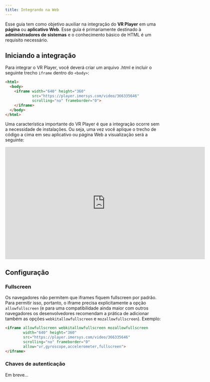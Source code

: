 ```yaml
---
title: Integrando na Web
---
```


Esse guia tem como objetivo auxiliar na integração do **VR Player**  em uma **página** ou **aplicativo Web**. Esse guia é primariamente destinado à **administradores de sistemas** e o conhecimento básico de HTML é um requisito necessário.


## Iniciando a integração

Para integrar o VR Player, você deverá criar um arquivo .html e incluir o seguinte trecho `iframe` dentro do `<body>`:

```html
<html>
  <body>
    <iframe width="640" height="360"
            src="https://player.imersys.com/video/366335646"
            scrolling="no" frameborder="0">
    </iframe>
  </body>
</html>
```

Uma característica importante do VR Player é que a integração ocorre sem a necessidade de instalações. Ou seja, uma vez você aplique o trecho de código a cima em seu aplicativo ou página Web a visualização será a seguinte:

<iframe src="https://player.imersys.com/video/366335646"
        width="640" height="360"
        scrolling="no" frameborder="0">
</iframe>

## Configuração

### Fullscreen

Os navegadores não permitem que iframes fiquem fullscreen por padrão. Para permitir isso, portanto, o iframe precisa explicitamente a opção `allowfullscreen` (e para uma compatibilidade ainda maior com outros navegadores os desenvolvedores recomendam a prática de adicionar também as opções `webkitallowfullscreen` e `mozallowfullscreen`). Exemplo:

```html
<iframe allowfullscreen webkitallowfullscreen mozallowfullscreen
        width="640" height="360"
        src="https://player.imersys.com/video/366335646"
        scrolling="no" frameborder="0"
        allow="vr,gyroscope,accelerometer,fullscreen">
</iframe>

```

### Chaves de autenticação

Em breve...